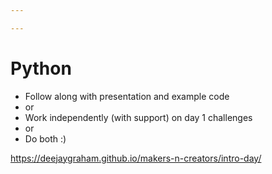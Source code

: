 ```yaml
---

---
```


# Python

* Follow along with presentation and example code
* or
* Work independently (with support) on day 1 challenges
* or
* Do both :)

https://deejaygraham.github.io/makers-n-creators/intro-day/

